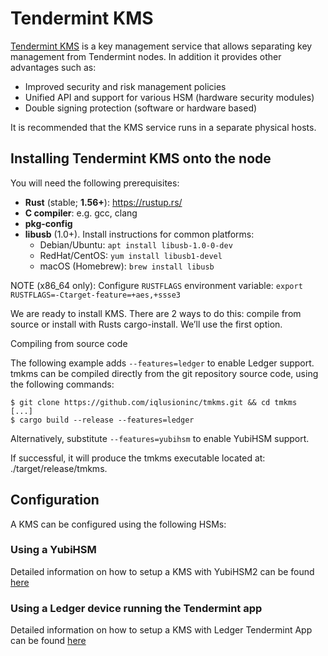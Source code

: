 <!--
order: 1
-->

# Tendermint KMS

[Tendermint KMS](https://github.com/iqlusioninc/tmkms) is a key management service that allows separating key management from Tendermint nodes. In addition it provides other advantages such as:

- Improved security and risk management policies
- Unified API and support for various HSM (hardware security modules)
- Double signing protection (software or hardware based)

It is recommended that the KMS service runs in a separate physical hosts.

## Installing Tendermint KMS onto the node

You will need the following prerequisites:

- **Rust** (stable; **1.56+**): https://rustup.rs/
- **C compiler**: e.g. gcc, clang
- **pkg-config**
- **libusb** (1.0+). Install instructions for common platforms:
  - Debian/Ubuntu: `apt install libusb-1.0-0-dev`
  - RedHat/CentOS: `yum install libusb1-devel`
  - macOS (Homebrew): `brew install libusb`

NOTE (x86_64 only): Configure `RUSTFLAGS` environment variable:
`export RUSTFLAGS=-Ctarget-feature=+aes,+ssse3`

We are ready to install KMS. There are 2 ways to do this: compile from source or install with Rusts cargo-install. We’ll use the first option.

Compiling from source code

The following example adds `--features=ledger` to enable Ledger  support. 
tmkms can be compiled directly from the git repository source code, using the following commands:

```
$ git clone https://github.com/iqlusioninc/tmkms.git && cd tmkms
[...]
$ cargo build --release --features=ledger
```
Alternatively, substitute `--features=yubihsm` to enable YubiHSM support.

If successful, it will produce the tmkms executable located at: ./target/release/tmkms.

## Configuration

A KMS can be configured using the following HSMs:

### Using a YubiHSM
  
Detailed information on how to setup a KMS with YubiHSM2 can be found [here](https://github.com/iqlusioninc/tmkms/blob/master/README.yubihsm.md)

### Using a Ledger device running the Tendermint app

Detailed information on how to setup a KMS with Ledger Tendermint App can be found [here](kms_ledger.md)

